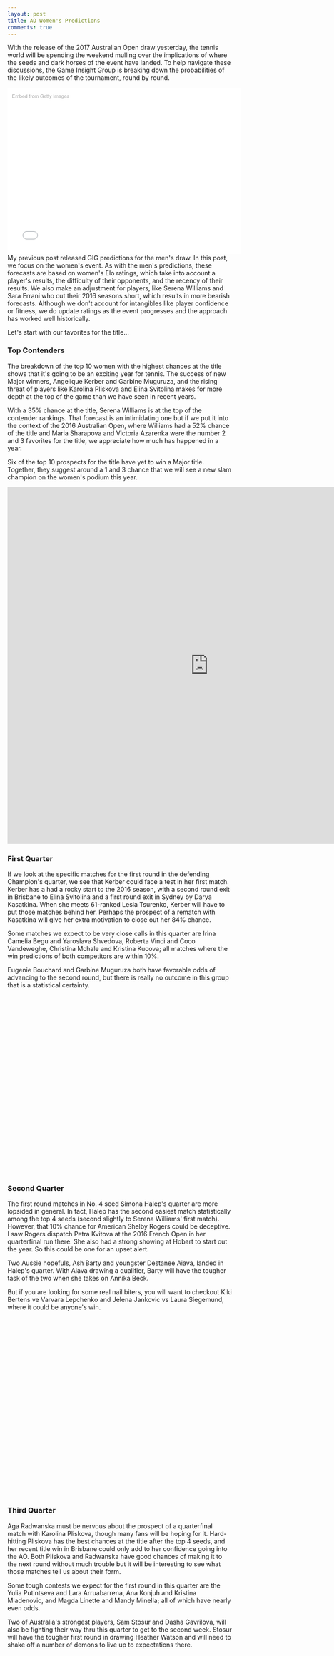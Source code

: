 ```yaml
---
layout: post
title: AO Women's Predictions
comments: true
---
```



With the release of the 2017 Australian Open draw yesterday, the tennis world will be spending the weekend mulling over the implications of where the seeds and dark horses of the event have landed. To help navigate these discussions, the Game Insight Group is breaking down the probabilities of the likely outcomes of the tournament, round by round. 

<div class="getty embed image" style="background-color:#fff;display:inline-block;font-family:'Helvetica Neue',Helvetica,Arial,sans-serif;color:#a7a7a7;font-size:11px;width:100%;max-width:594px;float:left; padding:2%;"><div style="padding:0;margin:0;text-align:left;"><a href="http://www.gettyimages.com/detail/507520392" target="_blank" style="color:#a7a7a7;text-decoration:none;font-weight:normal !important;border:none;display:inline-block;">Embed from Getty Images</a></div><div style="overflow:hidden;position:relative;height:0;padding:66.666667% 0 0 0;width:100%;"><iframe src="//embed.gettyimages.com/embed/507520392?et=tFI7vuwaQWJSSm6sNzPkzQ&viewMoreLink=on&sig=l6es5GfFUyZ8LP1EXrG5LSHqxiUqS4W_nZdDQCibEEI=&caption=true" width="594" height="396" scrolling="no" frameborder="0" style="display:inline-block;position:absolute;top:0;left:0;width:100%;height:100%;margin:0;"></iframe></div><p style="margin:0;"></p></div>


My previous post released GIG predictions for the men's draw. In this post, we focus on the women's event. As with the men's predictions, these forecasts are based on women's Elo ratings, which take into account a player's results, the difficulty of their opponents, and the recency of their results. We also make an adjustment for players, like Serena Williams and Sara Errani who cut their 2016 seasons short, which results in more bearish forecasts. Although we don't account for intangibles like player confidence or fitness, we do update ratings as the event progresses and the approach has worked well historically.


Let's start with our favorites for the title...

### Top Contenders

The breakdown of the top 10 women with the highest chances at the title shows that it's going to be an exciting year for tennis. The success of new Major winners, Angelique Kerber and Garbine Muguruza, and the rising threat of players like Karolina Pliskova and Elina Svitolina makes for more depth at the top of the game than we have seen in recent years. 

With a 35% chance at the title, Serena Williams is at the top of the contender rankings. That forecast is an intimidating one but if we put it into the context of the 2016 Australian Open, where Williams had a 52% chance of the title and Maria Sharapova and Victoria Azarenka were the number 2 and 3 favorites for the title, we appreciate how much has happened in a year. 


Six of the top 10 prospects for the title have yet to win a Major title. Together, they suggest around a 1 and 3 chance that we will see a new slam champion on the women's podium this year.

<iframe width="900" height="800" frameborder="0" scrolling="no" src="https://plot.ly/~on-the-t/1049.embed"></iframe>



### First Quarter

If we look at the specific matches for the first round in the defending Champion's quarter, we see that Kerber could face a test in her first match. Kerber has a had a rocky start to the 2016 season, with a second round exit in Brisbane to Elina Svitolina and a first round exit in Sydney by Darya Kasatkina. When she meets 61-ranked Lesia Tsurenko, Kerber will have to put those matches behind her. Perhaps the prospect of a rematch with Kasatkina will give her extra motivation to close out her 84% chance.

Some matches we expect to be very close calls in this quarter are Irina Camelia Begu and Yaroslava Shvedova, Roberta Vinci and Coco Vandeweghe, Christina Mchale and Kristina Kucova; all matches where the win predictions of both competitors are within 10%. 

Eugenie Bouchard and Garbine Muguruza both have favorable odds of advancing to the second round, but there is really no outcome in this group that is a statistical certainty. 



<script type="text/javascript">
 
// jsData 
function gvisDataTableID170343dc397bb () {
var data = new google.visualization.DataTable();
var datajson =
[
 [
"Angelique Kerber",
1,
84.2
],
[
"Lesia Tsurenko",
1,
15.8
],
[
"Carina Witthoeft",
2,
83.55
],
[
"Qualifier1",
2,
16.45
],
[
"Kristyna Pliskova",
3,
29.2
],
[
"Viktorija Golubic",
3,
70.8
],
[
"Irina Camelia Begu",
4,
43.74
],
[
"Yaroslava Shvedova",
4,
56.26
],
[
"Darya Kasatkina",
5,
65.79
],
[
"Shuai Peng",
5,
34.21
],
[
"Eugenie Bouchard",
6,
68.01
],
[
"Louisa Chirico",
6,
31.99
],
[
"Misaki Doi",
7,
63.82
],
[
"Pauline Parmentier",
7,
36.18
],
[
"Roberta Vinci",
8,
45.64
],
[
"Coco Vandeweghe",
8,
54.36
],
[
"Carla Suarez Navarro",
9,
77.79
],
[
"Jana Cepelova",
9,
22.21
],
[
"Irina Khromacheva",
10,
17
],
[
"Sorona Cirstea",
10,
83
],
[
"Alison Riske",
11,
67.01
],
[
"Madison Brengle",
11,
32.99
],
[
"Shuai Zhang",
12,
91.36
],
[
"Qualifier2",
12,
8.64
],
[
"Nao Hibino",
13,
35.24
],
[
"Anastasija Sevastova",
13,
64.76
],
[
"Christina Mchale",
14,
49.31
],
[
"Kristina Kucova",
14,
50.69
],
[
"Lauren Davis",
15,
77.25
],
[
"Samantha Crawford",
15,
22.75
],
[
"Garbine Muguruza",
16,
84.78
],
[
"Marina Erakova",
16,
15.22
] 
];
data.addColumn('string','Player');
data.addColumn('number','Match');
data.addColumn('number','Prediction (%)');
data.addRows(datajson);
return(data);
}
 
// jsDrawChart
function drawChartTableID170343dc397bb() {
var data = gvisDataTableID170343dc397bb();
var options = {};
options["allowHtml"] = true;
options["width"] = 800;
options["height"] = 400;
options["alternatingRowStyle"] = true;
options["cssClassNames"] = {headerRow: 'large-font', tableRow: 'myTablerow large-font', oddTableRow: 'myTablerow large-font'};


    var chart = new google.visualization.Table(
    document.getElementById('TableID170343dc397bb')
    );
    chart.draw(data,options);
    

}
  
 
// jsDisplayChart
(function() {
var pkgs = window.__gvisPackages = window.__gvisPackages || [];
var callbacks = window.__gvisCallbacks = window.__gvisCallbacks || [];
var chartid = "table";
  
// Manually see if chartid is in pkgs (not all browsers support Array.indexOf)
var i, newPackage = true;
for (i = 0; newPackage && i < pkgs.length; i++) {
if (pkgs[i] === chartid)
newPackage = false;
}
if (newPackage)
  pkgs.push(chartid);
  
// Add the drawChart function to the global list of callbacks
callbacks.push(drawChartTableID170343dc397bb);
})();
function displayChartTableID170343dc397bb() {
  var pkgs = window.__gvisPackages = window.__gvisPackages || [];
  var callbacks = window.__gvisCallbacks = window.__gvisCallbacks || [];
  window.clearTimeout(window.__gvisLoad);
  // The timeout is set to 100 because otherwise the container div we are
  // targeting might not be part of the document yet
  window.__gvisLoad = setTimeout(function() {
  var pkgCount = pkgs.length;
  google.load("visualization", "1", { packages:pkgs, callback: function() {
  if (pkgCount != pkgs.length) {
  // Race condition where another setTimeout call snuck in after us; if
  // that call added a package, we must not shift its callback
  return;
}
while (callbacks.length > 0)
callbacks.shift()();
} });
}, 100);
}
 
// jsFooter
</script>
 
<!-- jsChart -->  
<script type="text/javascript" src="https://www.google.com/jsapi?callback=displayChartTableID170343dc397bb"></script>
 
<!-- divChart -->
  
<div id="TableID170343dc397bb" 
  style="width: 800; height: 400;">
</div>


### Second Quarter

The first round matches in No. 4 seed Simona Halep's quarter are more lopsided in general. In fact, Halep has the second easiest match statistically among the top 4 seeds (second slightly to Serena Williams' first match). However, that 10% chance for American Shelby Rogers could be deceptive. I saw Rogers dispatch Petra Kvitova at the 2016 French Open in her quarterfinal run there. She also had a strong showing at Hobart to start out the year. So this could be one for an upset alert. 


Two Aussie hopefuls, Ash Barty and youngster Destanee Aiava, landed in Halep's quarter. With Aiava drawing a qualifier, Barty will have the tougher task of the two when she takes on Annika Beck. 

But if you are looking for some real nail biters, you will want to checkout Kiki Bertens ve Varvara Lepchenko and Jelena Jankovic vs Laura Siegemund, where it could be anyone's win. 

<script type="text/javascript">
 
// jsData 
function gvisDataTableID170345e9b0d3b () {
var data = new google.visualization.DataTable();
var datajson =
[
 [
"Simona Halep",
1,
90.55
],
[
"Shelby Rogers",
1,
9.45
],
[
"Annika Beck",
2,
75.37
],
[
"Ash Barty",
2,
24.63
],
[
"Qualifier3",
3,
34.39
],
[
"Destanee Aiava",
3,
65.61
],
[
"Monica Puig",
4,
77.08
],
[
"Patricia Maria Tig",
4,
22.92
],
[
"Kiki Bertens",
5,
55.29
],
[
"Varvara Lepchenko",
5,
44.71
],
[
"Ying-Ying Duan",
6,
79.35
],
[
"Qualifier4",
6,
20.65
],
[
"Kurumi Nara",
7,
80.07
],
[
"Qualifier5",
7,
19.93
],
[
"Venus Williams",
8,
82.6
],
[
"Kateryna Kozlova",
8,
17.4
],
[
"Elina Svitolina",
9,
96.9
],
[
"Galina Voskoboeva",
9,
3.1
],
[
"Francesca Schiavone",
10,
84.31
],
[
"Qualifier6",
10,
15.69
],
[
"Vania King",
11,
86.95
],
[
"Qualifier12",
11,
13.05
],
[
"Anastasia Pavlyuchenkova",
12,
79.13
],
[
"Evgeniya Rodina",
12,
20.87
],
[
"Jelena Jankovic",
13,
54.91
],
[
"Laura Siegemund",
13,
45.09
],
[
"Katerina Siniakova",
14,
50.72
],
[
"Julia Goerges",
14,
49.28
],
[
"Anna Tatishvili",
15,
67.62
],
[
"Jaimee Fourlis",
15,
32.38
],
[
"Mariana Duque Marino",
16,
13.38
],
[
"Svetlana Kuznetsova",
16,
86.62
] 
];
data.addColumn('string','Player');
data.addColumn('number','Match');
data.addColumn('number','Prediction (%)');
data.addRows(datajson);
return(data);
}
 
// jsDrawChart
function drawChartTableID170345e9b0d3b() {
var data = gvisDataTableID170345e9b0d3b();
var options = {};
options["allowHtml"] = true;
options["width"] = 800;
options["height"] = 400;
options["alternatingRowStyle"] = true;
options["cssClassNames"] = {headerRow: 'large-font', tableRow: 'myTablerow large-font', oddTableRow: 'myTablerow large-font'};


    var chart = new google.visualization.Table(
    document.getElementById('TableID170345e9b0d3b')
    );
    chart.draw(data,options);
    

}
  
 
// jsDisplayChart
(function() {
var pkgs = window.__gvisPackages = window.__gvisPackages || [];
var callbacks = window.__gvisCallbacks = window.__gvisCallbacks || [];
var chartid = "table";
  
// Manually see if chartid is in pkgs (not all browsers support Array.indexOf)
var i, newPackage = true;
for (i = 0; newPackage && i < pkgs.length; i++) {
if (pkgs[i] === chartid)
newPackage = false;
}
if (newPackage)
  pkgs.push(chartid);
  
// Add the drawChart function to the global list of callbacks
callbacks.push(drawChartTableID170345e9b0d3b);
})();
function displayChartTableID170345e9b0d3b() {
  var pkgs = window.__gvisPackages = window.__gvisPackages || [];
  var callbacks = window.__gvisCallbacks = window.__gvisCallbacks || [];
  window.clearTimeout(window.__gvisLoad);
  // The timeout is set to 100 because otherwise the container div we are
  // targeting might not be part of the document yet
  window.__gvisLoad = setTimeout(function() {
  var pkgCount = pkgs.length;
  google.load("visualization", "1", { packages:pkgs, callback: function() {
  if (pkgCount != pkgs.length) {
  // Race condition where another setTimeout call snuck in after us; if
  // that call added a package, we must not shift its callback
  return;
}
while (callbacks.length > 0)
callbacks.shift()();
} });
}, 100);
}
 
// jsFooter
</script>
 
<!-- jsChart -->  
<script type="text/javascript" src="https://www.google.com/jsapi?callback=displayChartTableID170345e9b0d3b"></script>
 
<!-- divChart -->
  
<div id="TableID170345e9b0d3b" 
  style="width: 800; height: 400;">
</div>


### Third Quarter


Aga Radwanska must be nervous about the prospect of a quarterfinal match with Karolina Pliskova, though many fans will be hoping for it. Hard-hitting Pliskova has the best chances at the title after the top 4 seeds, and her recent title win in Brisbane could only add to her confidence going into the AO. Both Pliskova and Radwanska have good chances of making it to the next round without much trouble but it will be interesting to see what those matches tell us about their form.


Some tough contests we expect for the first round in this quarter are the Yulia Putintseva and Lara Arruabarrena, Ana Konjuh and Kristina Mladenovic, and Magda Linette and Mandy Minella; all of which have nearly even odds.

Two of Australia's strongest players, Sam Stosur and Dasha Gavrilova, will also be fighting their way thru this quarter to get to the second week. Stosur will have the tougher first round in drawing Heather Watson and will need to shake off a number of demons to live up to expectations there.

<script type="text/javascript">
 
// jsData 
function gvisDataTableID170341dc2fd88 () {
var data = new google.visualization.DataTable();
var datajson =
[
 [
"Karolina Pliskova",
1,
92.66
],
[
"Sara Sorribes Tormo",
1,
7.34
],
[
"Monica Niculescu",
2,
91.4
],
[
"Qualifier7",
2,
8.6
],
[
"Jelena Ostapenko",
3,
80.52
],
[
"Qualifier8",
3,
19.48
],
[
"Yulia Putintseva",
4,
44.47
],
[
"Lara Arruabarrena",
4,
55.53
],
[
"Daria Gavrilova",
5,
88.11
],
[
"Naomi Broady",
5,
11.89
],
[
"Ana Konjuh",
6,
58.72
],
[
"Kristina Mladenovic",
6,
41.28
],
[
"Danka Kovinic",
7,
67.6
],
[
"Saisai Zheng",
7,
32.4
],
[
"Camila Giorgi",
8,
32.9
],
[
"Timea Bacsinszky",
8,
67.1
],
[
"Elena Vesnina",
9,
92.1
],
[
"Qualifier9",
9,
7.9
],
[
"Magda Linette",
10,
55.69
],
[
"Mandy Minella",
10,
44.31
],
[
"Qualifier 10",
11,
9.7
],
[
"Johanna Larsson",
11,
90.3
],
[
"Samantha Stosur",
12,
63.95
],
[
"Heather Watson",
12,
36.05
],
[
"Alize Cornet",
13,
92.02
],
[
"Myrtille Goerges",
13,
7.98
],
[
"Maria Sakkari",
14,
17.86
],
[
"Anett Kontaveit",
14,
82.14
],
[
"Qiang Wang",
15,
34.08
],
[
"Mirjana Lucic",
15,
65.92
],
[
"Agnieszka Radwanska",
16,
83.25
],
[
"Tsvetana Pironkova",
16,
16.75
] 
];
data.addColumn('string','Player');
data.addColumn('number','Match');
data.addColumn('number','Prediction (%)');
data.addRows(datajson);
return(data);
}
 
// jsDrawChart
function drawChartTableID170341dc2fd88() {
var data = gvisDataTableID170341dc2fd88();
var options = {};
options["allowHtml"] = true;
options["width"] = 800;
options["height"] = 400;
options["alternatingRowStyle"] = true;
options["cssClassNames"] = {headerRow: 'large-font', tableRow: 'myTablerow large-font', oddTableRow: 'myTablerow large-font'};


    var chart = new google.visualization.Table(
    document.getElementById('TableID170341dc2fd88')
    );
    chart.draw(data,options);
    

}
  
 
// jsDisplayChart
(function() {
var pkgs = window.__gvisPackages = window.__gvisPackages || [];
var callbacks = window.__gvisCallbacks = window.__gvisCallbacks || [];
var chartid = "table";
  
// Manually see if chartid is in pkgs (not all browsers support Array.indexOf)
var i, newPackage = true;
for (i = 0; newPackage && i < pkgs.length; i++) {
if (pkgs[i] === chartid)
newPackage = false;
}
if (newPackage)
  pkgs.push(chartid);
  
// Add the drawChart function to the global list of callbacks
callbacks.push(drawChartTableID170341dc2fd88);
})();
function displayChartTableID170341dc2fd88() {
  var pkgs = window.__gvisPackages = window.__gvisPackages || [];
  var callbacks = window.__gvisCallbacks = window.__gvisCallbacks || [];
  window.clearTimeout(window.__gvisLoad);
  // The timeout is set to 100 because otherwise the container div we are
  // targeting might not be part of the document yet
  window.__gvisLoad = setTimeout(function() {
  var pkgCount = pkgs.length;
  google.load("visualization", "1", { packages:pkgs, callback: function() {
  if (pkgCount != pkgs.length) {
  // Race condition where another setTimeout call snuck in after us; if
  // that call added a package, we must not shift its callback
  return;
}
while (callbacks.length > 0)
callbacks.shift()();
} });
}, 100);
}
 
// jsFooter
</script>
 
<!-- jsChart -->  
<script type="text/javascript" src="https://www.google.com/jsapi?callback=displayChartTableID170341dc2fd88"></script>
 
<!-- divChart -->
  
<div id="TableID170341dc2fd88" 
  style="width: 800; height: 400;">
</div>


### Fourth Quarter

Like Simona Halep, Serena Williams' first round match could be trickier than the probabilities suggest. Williams will face Belinda Bencic, who is coming off her Hopman Cup appearance with Roger Federer. Bencic has a 1 of 2 record against Williams, which could give her a boost despite her odds (if the toe injury is healed, that is). It's an unlucky draw for Bencic but will still be a match to watch. 

What could be some tough contests in this quarter? Dominika Cibulkova could have a test when she faces Denisa Allertova. Even less certain call are Sara Errani's match with Risa Ozaki, Kateryna Bondarenko and Caroline Garcia, and Yanina Wickmayer versus Lucie Safarova. If the odds to go in Safarova's favor, that could set up a second round match against Serena Williams. Safarova has a devastating record against Williams and might already be looking forward to a chance to turn the tables.  

<script type="text/javascript">
 
// jsData 
function gvisDataTableID1703441b43dd6 () {
var data = new google.visualization.DataTable();
var datajson =
[
 [
"Dominika Cibulkova",
1,
73.92
],
[
"Denisa Allertova",
1,
26.08
],
[
"Su Wei Hsieh",
2,
55.65
],
[
"Karin Knapp",
2,
44.35
],
[
"Sara Errani",
3,
60.6
],
[
"Risa Ozaki",
3,
39.4
],
[
"Ekaterina Makarova",
4,
93.85
],
[
"Ekaterina Alexandrova",
4,
6.15
],
[
"Caroline Wozniacki",
5,
96.54
],
[
"Arina Rodionova",
5,
3.46
],
[
"Donna Vekic",
6,
74.11
],
[
"Lizette Cabrera",
6,
25.89
],
[
"Luksika Kumkhum",
7,
6.14
],
[
"Naomi Osaka",
7,
93.86
],
[
"Kirsten Flipkens",
8,
16.12
],
[
"Johanna Konta",
8,
83.88
],
[
"Barbora Zahlavova Strycova",
9,
94.82
],
[
"Qualifier11",
9,
5.18
],
[
"Andrea Petkovic",
10,
92
],
[
"Kayla Day",
10,
8
],
[
"Oceane Dodin",
11,
56.47
],
[
"Cagla Buyukakcay",
11,
43.53
],
[
"Kateryna Bondarenko",
12,
36.55
],
[
"Caroline Garcia",
12,
63.45
],
[
"Timea Babos",
13,
73.57
],
[
"Nicole Gibbs",
13,
26.43
],
[
"Xinyun Han",
14,
19.3
],
[
"Irina Falconi",
14,
80.7
],
[
"Yanina Wickmayer",
15,
36.61
],
[
"Lucie Safarova",
15,
63.39
],
[
"Serena Williams",
16,
90.94
],
[
"Belinda Bencic",
16,
9.06
] 
];
data.addColumn('string','Player');
data.addColumn('number','Match');
data.addColumn('number','Prediction (%)');
data.addRows(datajson);
return(data);
}
 
// jsDrawChart
function drawChartTableID1703441b43dd6() {
var data = gvisDataTableID1703441b43dd6();
var options = {};
options["allowHtml"] = true;
options["width"] = 800;
options["height"] = 400;
options["alternatingRowStyle"] = true;
options["cssClassNames"] = {headerRow: 'large-font', tableRow: 'myTablerow large-font', oddTableRow: 'myTablerow large-font'};


    var chart = new google.visualization.Table(
    document.getElementById('TableID1703441b43dd6')
    );
    chart.draw(data,options);
    

}
  
 
// jsDisplayChart
(function() {
var pkgs = window.__gvisPackages = window.__gvisPackages || [];
var callbacks = window.__gvisCallbacks = window.__gvisCallbacks || [];
var chartid = "table";
  
// Manually see if chartid is in pkgs (not all browsers support Array.indexOf)
var i, newPackage = true;
for (i = 0; newPackage && i < pkgs.length; i++) {
if (pkgs[i] === chartid)
newPackage = false;
}
if (newPackage)
  pkgs.push(chartid);
  
// Add the drawChart function to the global list of callbacks
callbacks.push(drawChartTableID1703441b43dd6);
})();
function displayChartTableID1703441b43dd6() {
  var pkgs = window.__gvisPackages = window.__gvisPackages || [];
  var callbacks = window.__gvisCallbacks = window.__gvisCallbacks || [];
  window.clearTimeout(window.__gvisLoad);
  // The timeout is set to 100 because otherwise the container div we are
  // targeting might not be part of the document yet
  window.__gvisLoad = setTimeout(function() {
  var pkgCount = pkgs.length;
  google.load("visualization", "1", { packages:pkgs, callback: function() {
  if (pkgCount != pkgs.length) {
  // Race condition where another setTimeout call snuck in after us; if
  // that call added a package, we must not shift its callback
  return;
}
while (callbacks.length > 0)
callbacks.shift()();
} });
}, 100);
}
 
// jsFooter
</script>
 
<!-- jsChart -->  
<script type="text/javascript" src="https://www.google.com/jsapi?callback=displayChartTableID1703441b43dd6"></script>
 
<!-- divChart -->
  
<div id="TableID1703441b43dd6" 
  style="width: 800; height: 400;">
</div>

### AO Tournament Predictions Per Round

Below are the per round predictions where you can find the chances of an exit in each round of the event thru to the title win. GIG will be updating these forecasts on this site as rounds complete. 



<!-- jsHeader -->
<script type="text/javascript">
 
// jsData 
function gvisDataTableID170342047ce4d () {
var data = new google.visualization.DataTable();
var datajson =
[
 [
"Serena Williams",
9.41,
7.52,
4.64,
8.13,
13.56,
11.36,
10.75,
34.63
],
[
"Angelique Kerber",
16.62,
5.6,
11.14,
12,
13.46,
14.9,
13.38,
12.9
],
[
"Simona Halep",
9.48,
8.26,
14.91,
16.57,
16.87,
13.21,
11.14,
9.56
],
[
"Agnieszka Radwanska",
17.05,
9.36,
14.15,
11.59,
16.92,
17.67,
6.04,
7.22
],
[
"Karolina Pliskova",
7.12,
19.56,
9.61,
20.8,
16.39,
16.45,
4.85,
5.22
],
[
"Elina Svitolina",
2.9,
12.85,
21.28,
24.25,
18.79,
8.92,
6.45,
4.56
],
[
"Johanna Konta",
16.05,
22.95,
23.04,
12.13,
15.66,
4.13,
2.62,
3.42
],
[
"Svetlana Kuznetsova",
13.95,
5.68,
22.09,
24.8,
17.18,
7.72,
5.5,
3.08
],
[
"Garbine Muguruza",
14.62,
17.3,
17.96,
16.39,
17.06,
8.75,
5.07,
2.85
],
[
"Venus Williams",
17.88,
10.48,
14.61,
31.09,
12.2,
7.19,
4.27,
2.28
],
[
"Caroline Wozniacki",
3.39,
8.55,
43.65,
17.05,
18.09,
4.45,
2.57,
2.25
],
[
"Dominika Cibulkova",
26.01,
10.56,
18.79,
22.59,
14.36,
3.65,
2.16,
1.88
],
[
"Daria Gavrilova",
11.64,
34.54,
17.67,
17.44,
8.92,
6.65,
1.8,
1.34
],
[
"Carla Suarez Navarro",
22.11,
13.9,
20.95,
19.66,
13.12,
6.32,
2.66,
1.28
],
[
"Barbora Zahlavova Strycova",
5.29,
34.18,
19.24,
31.63,
5.58,
2.33,
1.2,
0.55
],
[
"Darya Kasatkina",
33.74,
22.25,
18.04,
16.87,
4.52,
2.74,
1.32,
0.52
],
[
"Ana Konjuh",
41.06,
31.24,
9.81,
10.05,
3.91,
2.77,
0.66,
0.5
],
[
"Monica Puig",
23.29,
10.06,
45.89,
10.12,
6.37,
2.63,
1.17,
0.47
],
[
"Timea Bacsinszky",
33.13,
14.31,
28.62,
13.34,
5.79,
3.52,
0.88,
0.41
],
[
"Naomi Osaka",
6.33,
61.49,
18.35,
6.67,
5.21,
1.03,
0.53,
0.39
],
[
"Anastasia Pavlyuchenkova",
21.43,
23.46,
34.35,
11.78,
5.51,
2.04,
1.06,
0.37
],
[
"Ekaterina Makarova",
6.33,
20.76,
38.82,
22.17,
8.92,
1.94,
0.69,
0.37
],
[
"Coco Vandeweghe",
45.63,
17.71,
16.4,
13.65,
3.42,
2.15,
0.79,
0.25
],
[
"Alize Cornet",
7.94,
29.45,
42.21,
9.13,
7.25,
3.19,
0.59,
0.24
],
[
"Elena Vesnina",
8.04,
22.03,
32.16,
24.69,
8.56,
3.61,
0.68,
0.23
],
[
"Shuai Zhang",
8.37,
39.4,
28.22,
14.16,
6.64,
2.28,
0.72,
0.21
],
[
"Anastasija Sevastova",
35.61,
29.47,
21.49,
7.12,
4.39,
1.34,
0.38,
0.2
],
[
"Jelena Jankovic",
45.39,
20.87,
19.82,
8.44,
3.49,
1.18,
0.61,
0.2
],
[
"Andrea Petkovic",
7.87,
54.52,
15.63,
17.97,
2.67,
0.77,
0.38,
0.19
],
[
"Viktorija Golubic",
28.33,
34.19,
28.35,
4.66,
2.47,
1.27,
0.56,
0.17
],
[
"Belinda Bencic",
90.59,
4.3,
1.53,
1.62,
1.05,
0.55,
0.2,
0.16
],
[
"Lesia Tsurenko",
83.38,
4.46,
5.69,
2.94,
2.1,
0.92,
0.35,
0.16
],
[
"Caroline Garcia",
35.55,
17,
25.87,
17.38,
2.97,
0.77,
0.31,
0.15
],
[
"Monica Niculescu",
8.65,
67.2,
8.5,
9.04,
4.25,
1.81,
0.4,
0.15
],
[
"Christina Mchale",
49.71,
24.78,
16.46,
5.06,
2.74,
0.89,
0.22,
0.14
],
[
"Samantha Stosur",
35.35,
26.85,
16.04,
13.9,
4.84,
2.33,
0.56,
0.13
],
[
"Lucie Safarova",
36.92,
54.62,
2.74,
2.83,
1.89,
0.61,
0.27,
0.12
],
[
"Johanna Larsson",
9.29,
46.23,
20.38,
16.8,
4.86,
1.9,
0.43,
0.11
],
[
"Roberta Vinci",
54.37,
16.58,
13.97,
10.42,
2.56,
1.57,
0.42,
0.11
],
[
"Yaroslava Shvedova",
43.31,
25.08,
23.65,
4.08,
2.35,
1.11,
0.33,
0.09
],
[
"Laura Siegemund",
54.61,
18.5,
16.92,
6,
2.75,
0.84,
0.3,
0.08
],
[
"Irina Camelia Begu",
56.69,
21.15,
17.64,
2.52,
1.19,
0.58,
0.16,
0.07
],
[
"Alison Riske",
33.17,
32.46,
19.02,
8.91,
4.67,
1.29,
0.42,
0.06
],
[
"Timea Babos",
26.48,
20.23,
46.01,
4.02,
2.33,
0.66,
0.21,
0.06
],
[
"Kristina Kucova",
50.29,
24.39,
15.95,
5.08,
3.17,
0.82,
0.25,
0.05
],
[
"Kristina Mladenovic",
58.94,
24.78,
7.62,
5.4,
2.04,
1.03,
0.14,
0.05
],
[
"Lauren Davis",
23.03,
54.56,
11.27,
6.19,
3.33,
1.18,
0.39,
0.05
],
[
"Denisa Allertova",
73.99,
7.47,
9.51,
6.27,
2.19,
0.38,
0.15,
0.04
],
[
"Eugenie Bouchard",
31.51,
38.69,
15.28,
10.51,
2.41,
1.23,
0.34,
0.03
],
[
"Katerina Siniakova",
49.53,
29.65,
14.07,
4.43,
1.64,
0.49,
0.16,
0.03
],
[
"Kateryna Kozlova",
82.12,
6.4,
5.86,
4.56,
0.79,
0.18,
0.06,
0.03
],
[
"Misaki Doi",
36.35,
38.92,
13.95,
8.05,
1.81,
0.71,
0.18,
0.03
],
[
"Tsvetana Pironkova",
82.95,
6.12,
5.07,
2.92,
1.92,
0.82,
0.17,
0.03
],
[
"Vania King",
12.01,
53.55,
25.59,
6.3,
1.93,
0.49,
0.1,
0.03
],
[
"Varvara Lepchenko",
55.56,
14.95,
19.96,
7.56,
1.53,
0.33,
0.08,
0.03
],
[
"Annika Beck",
25.01,
64.69,
5.71,
3.02,
1.1,
0.39,
0.06,
0.02
],
[
"Carina Witthoeft",
16.34,
74.63,
5.42,
2.47,
0.73,
0.33,
0.06,
0.02
],
[
"Destanee Aiava",
34.64,
52.83,
10.95,
1.08,
0.36,
0.07,
0.05,
0.02
],
[
"Kiki Bertens",
44.44,
16.84,
25.05,
10.19,
2.56,
0.7,
0.2,
0.02
],
[
"Mirjana Lucic",
33.84,
54.59,
6.76,
2.56,
1.56,
0.61,
0.06,
0.02
],
[
"Shuai Peng",
66.26,
15.78,
10.25,
6.02,
1.1,
0.45,
0.12,
0.02
],
[
"Anett Kontaveit",
17.6,
49.98,
24.74,
4.24,
2.45,
0.89,
0.09,
0.01
],
[
"Ash Barty",
74.99,
22.78,
1.28,
0.61,
0.26,
0.05,
0.02,
0.01
],
[
"Camila Giorgi",
66.87,
11.09,
14.93,
4.85,
1.55,
0.62,
0.08,
0.01
],
[
"Heather Watson",
64.65,
19.17,
8.54,
5.72,
1.32,
0.5,
0.09,
0.01
],
[
"Jana Cepelova",
77.89,
9.07,
7.67,
3.74,
1.23,
0.31,
0.08,
0.01
],
[
"Kateryna Bondarenko",
64.45,
13.91,
14.63,
6.01,
0.77,
0.18,
0.04,
0.01
],
[
"Mariana Duque Marino",
86.05,
3.62,
7.15,
2.38,
0.67,
0.09,
0.03,
0.01
],
[
"Nao Hibino",
64.39,
21.36,
10.26,
2.5,
1.24,
0.19,
0.05,
0.01
],
[
"Qualifier5",
80.15,
17.74,
1.49,
0.5,
0.09,
0.01,
0.01,
0.01
],
[
"Qualifier7",
91.35,
7.96,
0.4,
0.2,
0.06,
0.02,
0,
0.01
],
[
"Sara Errani",
39.6,
43.41,
12.47,
3.77,
0.64,
0.1,
0,
0.01
],
[
"Sorona Cirstea",
17.11,
61.72,
13.55,
5.65,
1.6,
0.31,
0.05,
0.01
],
[
"Xinyun Han",
80.3,
15.3,
4.1,
0.17,
0.08,
0.04,
0,
0.01
],
[
"Yanina Wickmayer",
63.08,
33.56,
1.36,
1.07,
0.71,
0.16,
0.05,
0.01
],
[
"Yulia Putintseva",
55.95,
17.39,
21.4,
3.8,
1.04,
0.32,
0.09,
0.01
],
[
"Anna Tatishvili",
32.88,
60.65,
5.44,
0.93,
0.09,
0.01,
0,
0
],
[
"Arina Rodionova",
96.61,
1.76,
1.42,
0.16,
0.05,
0,
0,
0
],
[
"Cagla Buyukakcay",
56.34,
31.46,
9.47,
2.35,
0.32,
0.06,
0,
0
],
[
"Danka Kovinic",
32.3,
47.98,
14.93,
3.43,
1.06,
0.27,
0.03,
0
],
[
"Donna Vekic",
26.09,
65.6,
7.04,
0.98,
0.26,
0.02,
0.01,
0
],
[
"Ekaterina Alexandrova",
93.67,
4.14,
1.82,
0.36,
0.01,
0,
0,
0
],
[
"Evgeniya Rodina",
78.57,
12.98,
6.93,
1.14,
0.33,
0.04,
0.01,
0
],
[
"Francesca Schiavone",
15.51,
70.64,
8.88,
3.77,
0.98,
0.19,
0.03,
0
],
[
"Galina Voskoboeva",
97.1,
2.16,
0.58,
0.1,
0.06,
0,
0,
0
],
[
"Irina Falconi",
19.7,
50.98,
27.35,
1.38,
0.51,
0.05,
0.03,
0
],
[
"Irina Khromacheva",
82.89,
15.31,
1.29,
0.33,
0.12,
0.04,
0.02,
0
],
[
"Jaimee Fourlis",
67.12,
30.05,
2.05,
0.55,
0.21,
0.02,
0,
0
],
[
"Jelena Ostapenko",
19.26,
47.83,
26.87,
4.22,
1.41,
0.38,
0.03,
0
],
[
"Julia Goerges",
50.47,
30.98,
12.46,
4.5,
1.2,
0.28,
0.11,
0
],
[
"Karin Knapp",
55.85,
37.31,
4.77,
1.85,
0.21,
0.01,
0,
0
],
[
"Kayla Day",
92.13,
6.94,
0.61,
0.3,
0.02,
0,
0,
0
],
[
"Kirsten Flipkens",
83.95,
9.84,
4.28,
1.44,
0.44,
0.03,
0.02,
0
],
[
"Kristyna Pliskova",
71.67,
19.58,
7.46,
0.96,
0.24,
0.09,
0,
0
],
[
"Kurumi Nara",
19.85,
65.38,
8.52,
5.15,
0.93,
0.14,
0.03,
0
],
[
"Lara Arruabarrena",
44.05,
19.99,
28.16,
5.3,
1.82,
0.6,
0.08,
0
],
[
"Lizette Cabrera",
73.91,
24.09,
1.75,
0.16,
0.08,
0.01,
0,
0
],
[
"Louisa Chirico",
68.49,
23.28,
5.44,
2.36,
0.34,
0.07,
0.02,
0
],
[
"Luksika Kumkhum",
93.67,
5.72,
0.47,
0.09,
0.01,
0.03,
0.01,
0
],
[
"Madison Brengle",
66.83,
21.56,
7.92,
2.79,
0.73,
0.15,
0.02,
0
],
[
"Magda Linette",
43.74,
39.89,
11.52,
3.85,
0.79,
0.19,
0.02,
0
],
[
"Mandy Minella",
56.26,
32.96,
8.08,
2.33,
0.29,
0.08,
0,
0
],
[
"Maria Sakkari",
82.4,
15.03,
2.26,
0.24,
0.05,
0.02,
0,
0
],
[
"Marina Erakova",
85.38,
8.13,
4.35,
1.52,
0.48,
0.11,
0.03,
0
],
[
"Myrtille Goerges",
92.06,
5.54,
2.05,
0.27,
0.06,
0.01,
0.01,
0
],
[
"Naomi Broady",
88.36,
9.44,
1.53,
0.58,
0.08,
0.01,
0,
0
],
[
"Nicole Gibbs",
73.52,
13.49,
12.27,
0.58,
0.12,
0.02,
0,
0
],
[
"Oceane Dodin",
43.66,
37.63,
13.93,
4.28,
0.38,
0.1,
0.02,
0
],
[
"Patricia Maria Tig",
76.71,
7.47,
13.68,
1.58,
0.42,
0.11,
0.03,
0
],
[
"Pauline Parmentier",
63.65,
26.79,
6.67,
2.25,
0.47,
0.15,
0.02,
0
],
[
"Qiang Wang",
66.16,
29.93,
2.76,
0.8,
0.34,
0.01,
0,
0
],
[
"Qualifier 10",
90.71,
7.75,
1.06,
0.37,
0.05,
0.05,
0.01,
0
],
[
"Qualifier1",
83.66,
15.31,
0.65,
0.24,
0.1,
0.03,
0.01,
0
],
[
"Qualifier11",
94.71,
4.36,
0.62,
0.28,
0.03,
0,
0,
0
],
[
"Qualifier12",
87.99,
10.01,
1.65,
0.27,
0.07,
0,
0.01,
0
],
[
"Qualifier2",
91.63,
6.58,
1.38,
0.27,
0.09,
0.05,
0,
0
],
[
"Qualifier3",
65.36,
29.64,
4.37,
0.45,
0.15,
0.03,
0,
0
],
[
"Qualifier4",
79.75,
15.61,
3.66,
0.86,
0.08,
0.02,
0.02,
0
],
[
"Qualifier6",
84.49,
14.35,
0.74,
0.36,
0.05,
0.01,
0,
0
],
[
"Qualifier8",
80.74,
14.79,
3.99,
0.32,
0.09,
0.07,
0,
0
],
[
"Qualifier9",
91.96,
5.12,
2.22,
0.59,
0.07,
0.03,
0.01,
0
],
[
"Risa Ozaki",
60.4,
31.69,
6.51,
1.15,
0.24,
0.01,
0,
0
],
[
"Saisai Zheng",
67.7,
26.62,
4.89,
0.67,
0.1,
0.02,
0,
0
],
[
"Samantha Crawford",
76.97,
20.01,
2.26,
0.63,
0.12,
0.01,
0,
0
],
[
"Sara Sorribes Tormo",
92.88,
5.28,
1.07,
0.56,
0.16,
0.04,
0.01,
0
],
[
"Shelby Rogers",
90.52,
4.27,
3.21,
1.37,
0.55,
0.07,
0.01,
0
],
[
"Su Wei Hsieh",
44.15,
44.66,
7.31,
3.16,
0.64,
0.06,
0.02,
0
],
[
"Ying-Ying Duan",
20.25,
52.6,
20.85,
5.29,
0.79,
0.21,
0.01,
0
] 
];
data.addColumn('string','Player');
data.addColumn('number','R128');
data.addColumn('number','R64');
data.addColumn('number','R32');
data.addColumn('number','R16');
data.addColumn('number','QF');
data.addColumn('number','SF');
data.addColumn('number','Finalist');
data.addColumn('number','Winner');
data.addRows(datajson);
return(data);
}
 
// jsDrawChart
function drawChartTableID170342047ce4d() {
var data = gvisDataTableID170342047ce4d();
var options = {};
options["allowHtml"] = true;
options["width"] = 800;
options["height"] = 400;
options["alternatingRowStyle"] = true;
options["cssClassNames"] = {tableRow: 'large-font', headerRow: '.wsTablerow large-font', oddTableRow: '.wsTablerow large-font'};


    var chart = new google.visualization.Table(
    document.getElementById('TableID170342047ce4d')
    );
    chart.draw(data,options);
    

}
  
 
// jsDisplayChart
(function() {
var pkgs = window.__gvisPackages = window.__gvisPackages || [];
var callbacks = window.__gvisCallbacks = window.__gvisCallbacks || [];
var chartid = "table";
  
// Manually see if chartid is in pkgs (not all browsers support Array.indexOf)
var i, newPackage = true;
for (i = 0; newPackage && i < pkgs.length; i++) {
if (pkgs[i] === chartid)
newPackage = false;
}
if (newPackage)
  pkgs.push(chartid);
  
// Add the drawChart function to the global list of callbacks
callbacks.push(drawChartTableID170342047ce4d);
})();
function displayChartTableID170342047ce4d() {
  var pkgs = window.__gvisPackages = window.__gvisPackages || [];
  var callbacks = window.__gvisCallbacks = window.__gvisCallbacks || [];
  window.clearTimeout(window.__gvisLoad);
  // The timeout is set to 100 because otherwise the container div we are
  // targeting might not be part of the document yet
  window.__gvisLoad = setTimeout(function() {
  var pkgCount = pkgs.length;
  google.load("visualization", "1", { packages:pkgs, callback: function() {
  if (pkgCount != pkgs.length) {
  // Race condition where another setTimeout call snuck in after us; if
  // that call added a package, we must not shift its callback
  return;
}
while (callbacks.length > 0)
callbacks.shift()();
} });
}, 100);
}
 
// jsFooter
</script>
 
<!-- jsChart -->  
<script type="text/javascript" src="https://www.google.com/jsapi?callback=displayChartTableID170342047ce4d"></script>
 
<!-- divChart -->
  
<div id="TableID170342047ce4d" 
  style="width: 800; height: 400;">
</div>


{% include twitter_plug.html %}
